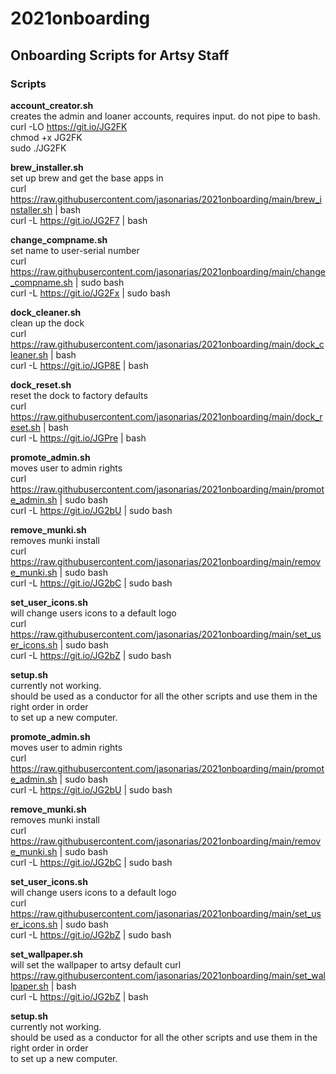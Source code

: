 # 2021onboarding  

Onboarding Scripts for Artsy Staff
---------------  
    
### Scripts
**account_creator.sh**  
  creates the admin and loaner accounts, requires input. do not pipe to bash.  
  curl -LO https://git.io/JG2FK  
  chmod +x JG2FK  
  sudo ./JG2FK
    
**brew_installer.sh**   
  set up brew and get the base apps in  
  curl https://raw.githubusercontent.com/jasonarias/2021onboarding/main/brew_installer.sh | bash  
  curl -L https://git.io/JG2F7 | bash
    
**change_compname.sh**   
  set name to user-serial number  
  curl https://raw.githubusercontent.com/jasonarias/2021onboarding/main/change_compname.sh | sudo bash  
  curl -L https://git.io/JG2Fx | sudo bash
    
**dock_cleaner.sh**   
  clean up the dock   
  curl https://raw.githubusercontent.com/jasonarias/2021onboarding/main/dock_cleaner.sh | bash  
  curl -L https://git.io/JGP8E | bash     
    
**dock_reset.sh**   
  reset the dock to factory defaults   
  curl https://raw.githubusercontent.com/jasonarias/2021onboarding/main/dock_reset.sh | bash  
  curl -L https://git.io/JGPre | bash     
    
**promote_admin.sh**   
  moves user to admin rights  
  curl https://raw.githubusercontent.com/jasonarias/2021onboarding/main/promote_admin.sh | sudo bash  
  curl -L https://git.io/JG2bU | sudo bash
    
**remove_munki.sh**   
  removes munki install  
  curl https://raw.githubusercontent.com/jasonarias/2021onboarding/main/remove_munki.sh | sudo bash  
  curl -L https://git.io/JG2bC | sudo bash
    
**set_user_icons.sh**  
  will change users icons to a default logo  
  curl https://raw.githubusercontent.com/jasonarias/2021onboarding/main/set_user_icons.sh | sudo bash  
  curl -L https://git.io/JG2bZ | sudo bash

**setup.sh**  
  currently not working.  
  should be used as a conductor for all the other scripts and use them in the right order in order  
  to set up a new computer. 
    
**promote_admin.sh**   
  moves user to admin rights  
  curl https://raw.githubusercontent.com/jasonarias/2021onboarding/main/promote_admin.sh | sudo bash  
  curl -L https://git.io/JG2bU | sudo bash
    
**remove_munki.sh**   
  removes munki install  
  curl https://raw.githubusercontent.com/jasonarias/2021onboarding/main/remove_munki.sh | sudo bash  
  curl -L https://git.io/JG2bC | sudo bash
    
**set_user_icons.sh**  
  will change users icons to a default logo  
  curl https://raw.githubusercontent.com/jasonarias/2021onboarding/main/set_user_icons.sh | sudo bash  
  curl -L https://git.io/JG2bZ | sudo bash
    
**set_wallpaper.sh**  
  will set the wallpaper to artsy default 
  curl https://raw.githubusercontent.com/jasonarias/2021onboarding/main/set_wallpaper.sh | bash  
  curl -L https://git.io/JG2bZ | bash
    
**setup.sh**  
  currently not working.  
  should be used as a conductor for all the other scripts and use them in the right order in order  
  to set up a new computer. 
    
